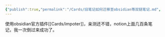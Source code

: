 ```yaml
---
{"publish":true,"permalink":"/Cards/旧笔记如何迁移至obsidian等双链笔记.md","created":"2025-07-09","modified":"2025-07-09","cssclasses":""}
---
```



使用obsidian官方插件[[Cards/impoter]]，亲测还不错，notion上面几百条笔记，我一次倒过来成功了。
